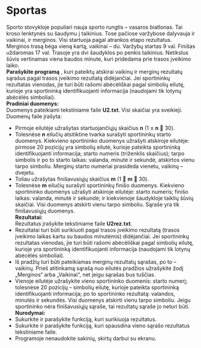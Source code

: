 # Sportas
Sporto stovykloje populiari nauja sporto rungtis – vasaros biatlonas. Tai kroso lenktynės su šaudymu į
taikinius. Tose pačiose varžybose dalyvauja ir vaikinai, ir merginos. Visi startuoja pagal atrankos etapo
rezultatus. Merginos trasą bėga vieną kartą, vaikinai – du. Varžybų startas 9 val. Finišas uždaromas
17 val. Trasoje yra dvi šaudyklos po penkis taikinius. Netikslus šūvis vertinamas viena baudos minute,
kuri pridedama prie trasos įveikimo laiko.<br/>
**Parašykite programą** , kuri pateiktų atskirai vaikinų ir merginų rezultatų sąrašus pagal trasos įveikimo
rezultatą didėjančiai. Jei sportininkų rezultatas vienodas, jie turi būti rašomi abėcėliškai pagal simbolių
eilutę, kurioje yra sportininką identifikuojanti informacija (naudojami tik lotynų abėcėlės simboliai).<br/>
**Pradiniai duomenys:**<br/>
Duomenys pateikiami tekstiniame faile **U2.txt**. Visi skaičiai yra sveikieji.<br/>
Duomenų faile įrašyta:<br/>
* Pirmoje eilutėje užrašytas startuojančiųjų skaičius **n** (1 $\leqslant$ **n**  30).<br/>
* Tolesnėse **n** eilučių atsitiktine tvarka surašyti sportininkų starto duomenys. Kiekvieno sportininko
duomenys užrašyti atskiroje eilutėje: pirmose 20 pozicijų yra simbolių eilutė, kurioje pateikta
sportininką identifikuojanti informacija; starto numeris (triženklis skaičius); tarpo simbolis ir po to
starto laikas: valanda, minutė ir sekundė, atskirtos vienu tarpo simboliu. Merginų starto numeriai
prasideda vienetu, vaikinų – dvejetu.<br/>
* Toliau užrašytas finišavusiųjų skaičius **m** (1  **m**  30).<br/>
* Tolesnėse **m** eilučių surašyti sportininkų finišo duomenys. Kiekvieno sportininko duomenys užrašyti
atskiroje eilutėje: starto numeris; finišo laikas: valanda, minutė ir sekundė; ir kiekvienoje šaudykloje
taiklių šūvių skaičiai. Visi duomenys atskirti vienu tarpo simboliu. Sąraše yra tik finišavusiųjų
duomenys.<br/>
**Rezultatai:**<br/>
Rezultatus įrašykite tekstiniame faile **U2rez.txt**.<br/>
* Rezultatai turi būti surikiuoti pagal trasos įveikimo rezultatą (trasos įveikimo laikas kartu su
baudos minutėmis) didėjančiai. Jei sportininkų rezultatas vienodas, jie turi būti rašomi abėcėliškai
pagal simbolių eilutę, kurioje yra sportininką identifikuojanti informacija (naudojami tik lotynų
abėcėlės simboliai).<br/>
* Iš pradžių turi būti pateikiamas merginų rezultatų sąrašas, po to – vaikinų. Prieš atitinkamą sąrašą
nuo eilutės pradžios užrašykite žodį „Merginos“ arba „Vaikinai“, net jeigu sąrašas bus tuščias.<br/>
* Vienoje eilutėje užrašykite vieno sportininko duomenis: starto numerį; tolesnėse 20 pozicijų –
simbolių eilutę, kurioje pateikta sportininką identifikuojanti informacija; po to sportininko
rezultatą: valandos, minutės ir sekundės. Visi duomenys atskirti vienu tarpo simboliu. Jeigu
sportininko nėra finišavusiųjų sąraše, tai rezultatų sąraše jo neturi būti.<br/>
**Nurodymai:**<br/>
* Sukurkite ir parašykite funkciją, kuri surikiuoja rezultatus.<br/>
* Sukurkite ir parašykite funkciją, kuri spausdina vieno sąrašo rezultatus tekstiniame faile.<br/>
* Programoje nenaudokite sakinių, skirtų darbui su ekranu.<br/>

